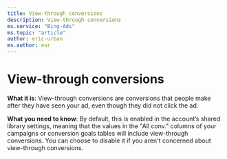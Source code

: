 ```yaml
---
title: View-through conversions
description: View-through conversions
ms.service: "Bing-Ads"
ms.topic: "article"
author: eric-urban
ms.author: eur
---
```


# View-through conversions

**What it is**: View-through conversions are conversions that people make after they have seen your ad, even though they did not click the ad.

**What you need to know**: By default, this is enabled in the account’s shared library settings, meaning that the values in the "All conv." columns of your campaigns or conversion goals tables will include view-through conversions. You can choose to disable it if you aren't concerned about view-through conversions.


